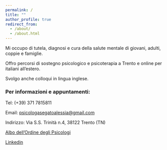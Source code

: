 ```yaml
---
permalink: /
title: ""
author_profile: true
redirect_from: 
  - /about/
  - /about.html
---
```



Mi occupo di tutela, diagnosi e cura della salute mentale di giovani, adulti, coppie e famiglie.

Offro percorsi di sostegno psicologico e psicoterapia a Trento e online per italiani all’estero.

Svolgo anche colloqui in lingua inglese.

### Per informazioni e appuntamenti:

Tel: (+39) 371 7815811

Email: psicologasegatoalessia@gmail.com

Indirizzo: Via S.S. Trinità n.4, 38122 Trento (TN)

[Albo dell’Ordine degli Psicologi](https://ordinepsicologi.tn.it/albo-ordine-psicologi/segato-alessia/)

[Linkedin](https://www.linkedin.com/in/alessia-segato-39a71ba0)


